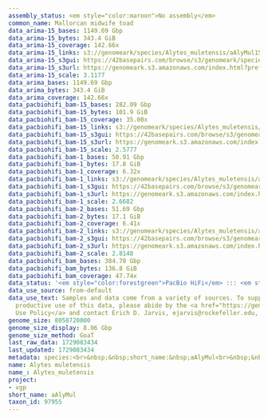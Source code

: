 ```yaml
---
assembly_status: <em style="color:maroon">No assembly</em>
common_name: Mallorcan midwife toad
data_arima-15_bases: 1149.69 Gbp
data_arima-15_bytes: 343.4 GiB
data_arima-15_coverage: 142.66x
data_arima-15_links: s3://genomeark/species/Alytes_muletensis/aAlyMul15/genomic_data/arima/<br>
data_arima-15_s3gui: https://42basepairs.com/browse/s3/genomeark/species/Alytes_muletensis/aAlyMul15/genomic_data/arima/
data_arima-15_s3url: https://genomeark.s3.amazonaws.com/index.html?prefix=species/Alytes_muletensis/aAlyMul15/genomic_data/arima/
data_arima-15_scale: 3.1177
data_arima_bases: 1149.69 Gbp
data_arima_bytes: 343.4 GiB
data_arima_coverage: 142.66x
data_pacbiohifi_bam-15_bases: 282.09 Gbp
data_pacbiohifi_bam-15_bytes: 101.9 GiB
data_pacbiohifi_bam-15_coverage: 35.00x
data_pacbiohifi_bam-15_links: s3://genomeark/species/Alytes_muletensis/aAlyMul15/genomic_data/pacbio_hifi/<br>
data_pacbiohifi_bam-15_s3gui: https://42basepairs.com/browse/s3/genomeark/species/Alytes_muletensis/aAlyMul15/genomic_data/pacbio_hifi/
data_pacbiohifi_bam-15_s3url: https://genomeark.s3.amazonaws.com/index.html?prefix=species/Alytes_muletensis/aAlyMul15/genomic_data/pacbio_hifi/
data_pacbiohifi_bam-15_scale: 2.5777
data_pacbiohifi_bam-1_bases: 50.91 Gbp
data_pacbiohifi_bam-1_bytes: 17.8 GiB
data_pacbiohifi_bam-1_coverage: 6.32x
data_pacbiohifi_bam-1_links: s3://genomeark/species/Alytes_muletensis/aAlyMul1/genomic_data/pacbio_hifi/<br>
data_pacbiohifi_bam-1_s3gui: https://42basepairs.com/browse/s3/genomeark/species/Alytes_muletensis/aAlyMul1/genomic_data/pacbio_hifi/
data_pacbiohifi_bam-1_s3url: https://genomeark.s3.amazonaws.com/index.html?prefix=species/Alytes_muletensis/aAlyMul1/genomic_data/pacbio_hifi/
data_pacbiohifi_bam-1_scale: 2.6682
data_pacbiohifi_bam-2_bases: 51.69 Gbp
data_pacbiohifi_bam-2_bytes: 17.1 GiB
data_pacbiohifi_bam-2_coverage: 6.41x
data_pacbiohifi_bam-2_links: s3://genomeark/species/Alytes_muletensis/aAlyMul2/genomic_data/pacbio_hifi/<br>
data_pacbiohifi_bam-2_s3gui: https://42basepairs.com/browse/s3/genomeark/species/Alytes_muletensis/aAlyMul2/genomic_data/pacbio_hifi/
data_pacbiohifi_bam-2_s3url: https://genomeark.s3.amazonaws.com/index.html?prefix=species/Alytes_muletensis/aAlyMul2/genomic_data/pacbio_hifi/
data_pacbiohifi_bam-2_scale: 2.8148
data_pacbiohifi_bam_bases: 384.70 Gbp
data_pacbiohifi_bam_bytes: 136.8 GiB
data_pacbiohifi_bam_coverage: 47.74x
data_status: '<em style="color:forestgreen">PacBio HiFi</em> ::: <em style="color:forestgreen">Arima</em>'
data_use_source: from-default
data_use_text: Samples and data come from a variety of sources. To support fair and
  productive use of this data, please abide by the <a href="https://genome10k.soe.ucsc.edu/data-use-policies/">Data
  Use Policy</a> and contact Erich D. Jarvis, ejarvis@rockefeller.edu, with any questions.
genome_size: 8058720000
genome_size_display: 8.06 Gbp
genome_size_method: GoaT
last_raw_data: 1729083434
last_updated: 1729083434
metadata: species:<br>&nbsp;&nbsp;short_name:&nbsp;aAlyMul<br>&nbsp;&nbsp;name:&nbsp;Alytes&nbsp;muletensis<br>&nbsp;&nbsp;taxon_id:&nbsp;97955<br>&nbsp;&nbsp;common_name:&nbsp;Mallorcan&nbsp;midwife&nbsp;toad<br>&nbsp;&nbsp;order:<br>&nbsp;&nbsp;&nbsp;&nbsp;name:&nbsp;Anura<br>&nbsp;&nbsp;family:<br>&nbsp;&nbsp;&nbsp;&nbsp;name:&nbsp;Alytidae<br>&nbsp;&nbsp;individuals:<br>&nbsp;&nbsp;&nbsp;&nbsp;-&nbsp;short_name:&nbsp;aAlyMul1<br>&nbsp;&nbsp;&nbsp;&nbsp;&nbsp;&nbsp;biosample_id:&nbsp;SAMEA114521711<br>&nbsp;&nbsp;&nbsp;&nbsp;&nbsp;&nbsp;sex:&nbsp;female<br>&nbsp;&nbsp;&nbsp;&nbsp;-&nbsp;short_name:&nbsp;aAlyMul15<br>&nbsp;&nbsp;&nbsp;&nbsp;&nbsp;&nbsp;biosample_id:<br>&nbsp;&nbsp;&nbsp;&nbsp;&nbsp;&nbsp;sex:<br>&nbsp;&nbsp;&nbsp;&nbsp;-&nbsp;short_name:&nbsp;aAlyMul2<br>&nbsp;&nbsp;&nbsp;&nbsp;&nbsp;&nbsp;biosample_id:&nbsp;SAMEA114521712<br>&nbsp;&nbsp;&nbsp;&nbsp;&nbsp;&nbsp;sex:&nbsp;male<br>&nbsp;&nbsp;genome_size:&nbsp;8058720000<br>&nbsp;&nbsp;genome_size_method:&nbsp;GoaT<br>&nbsp;&nbsp;project:&nbsp;[&nbsp;vgp&nbsp;]<br>
name: Alytes muletensis
name_: Alytes_muletensis
project:
- vgp
short_name: aAlyMul
taxon_id: 97955
---
```

